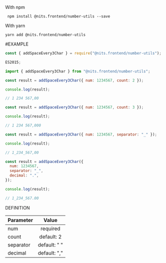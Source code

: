 With npm

```shell
 npm install @nits.frontend/number-utils --save

```

With yarn

```shell
yarn add @nits.frontend/number-utils

```

#EXAMPLE

```js
const { addSpaceEvery3Char } = require("@nits.frontend/number-utils");

ES2015;

import { addSpaceEvery3Char } from "@nits.frontend/number-utils";

const result = addSpaceEvery3Char({ num: 1234567, count: 2 });

console.log(result);

// 1 234 567,00

const result = addSpaceEvery3Char({ num: 1234567, count: 3 });

console.log(result);

// 1 234 567,000

const result = addSpaceEvery3Char({ num: 1234567, separator: "_" });

console.log(result);

// 1_234_567,00

const result = addSpaceEvery3Char({
  num: 1234567,
  separator: "_",
  decimal: ".",
});

console.log(result);

// 1_234_567.00
```

DEFINITION

| Parameter |    Value     |
| --------- | :----------: |
| num       |   required   |
| count     |  default: 2  |
| separator | default: " " |
| decimal   | default: "," |
